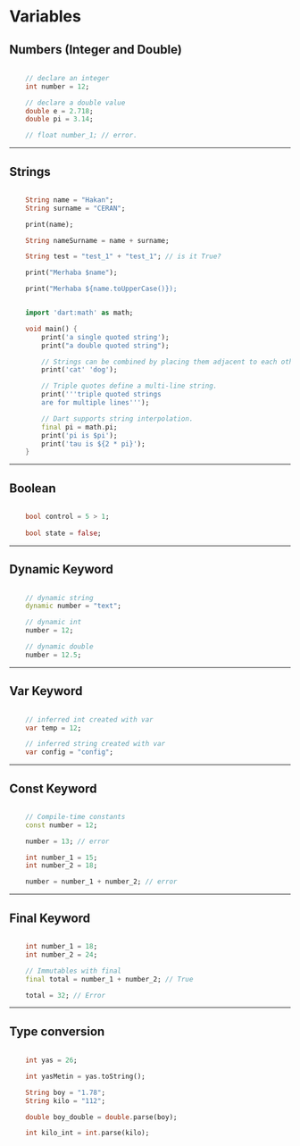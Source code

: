 # Variables

## Numbers (Integer and Double)

~~~Dart
    
    // declare an integer
    int number = 12;

    // declare a double value
    double e = 2.718;
    double pi = 3.14;

    // float number_1; // error.

~~~

---

## Strings

~~~Dart

    String name = "Hakan";
    String surname = "CERAN";

    print(name);

    String nameSurname = name + surname;

    String test = "test_1" + "test_1"; // is it True?

    print("Merhaba $name");

    print("Merhaba ${name.toUpperCase()});

~~~

~~~Dart

    import 'dart:math' as math;

    void main() {
        print('a single quoted string');
        print("a double quoted string");

        // Strings can be combined by placing them adjacent to each other.
        print('cat' 'dog');

        // Triple quotes define a multi-line string.
        print('''triple quoted strings
        are for multiple lines''');

        // Dart supports string interpolation.
        final pi = math.pi;
        print('pi is $pi');
        print('tau is ${2 * pi}');
    }

~~~

---

## Boolean

~~~Dart

    bool control = 5 > 1;
    
    bool state = false;

~~~

---

## Dynamic Keyword

~~~Dart

    // dynamic string
    dynamic number = "text";

    // dynamic int
    number = 12;

    // dynamic double
    number = 12.5;

~~~

---

## Var Keyword

~~~Dart

    // inferred int created with var
    var temp = 12;

    // inferred string created with var
    var config = "config";

~~~

---

## Const Keyword

~~~Dart

    // Compile-time constants
    const number = 12;

    number = 13; // error

    int number_1 = 15;
    int number_2 = 18;

    number = number_1 + number_2; // error
~~~

---

## Final Keyword

~~~Dart

    int number_1 = 18;
    int number_2 = 24;

    // Immutables with final
    final total = number_1 + number_2; // True

    total = 32; // Error

~~~

---

## Type conversion

~~~Dart
    
    int yas = 26;

    int yasMetin = yas.toString();

    String boy = "1.78";
    String kilo = "112";

    double boy_double = double.parse(boy);

    int kilo_int = int.parse(kilo);
~~~
